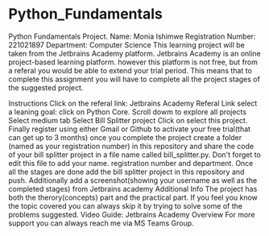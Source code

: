 # Python_Fundamentals
Python Fundamentals Project.
Name: Monia Ishimwe
Registration Number: 221021897
Department: Computer Science
This learning project will be taken from the Jetbrains Academy platform. Jetbrains Academy is an online project-based learning platform. however this platform is not free, but from a referal you would be able to extend your trial period. This means that to complete this assignment you will have to complete all the project stages of the suggested project.

Instructions
Click on the referal link: Jetbrains Academy Referal Link
select a leaning goal: click on Python Core.
Scroll dowm to explore all projects
Select medium tab
Select Bill Splitter project
Click on select this project.
Finally register using either Gmail or Github to activate your free trial(that can get up to 3 months)
once you complete the project create a folder (named as your registration number) in this repository and share the code of your bill splitter project in a file name called bill_splitter.py.
Don't forget to edit this file to add your name. registration number and department.
Once all the stages are done add the bill splitter project in this repository and push.
Additionally add a screenshot(showing your username as well as the completed stages) from Jetbrains academy
Additional Info
The project has both the therory(concepts) part and the practical part. If you feel you know the topic covered you can always skip it by trying to solve some of the problems suggested.
Video Guide: Jetbrains Academy Overview
For more support you can always reach me via MS Teams Group.
